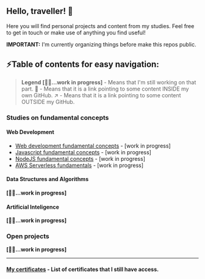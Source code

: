 ## Hello, traveller! 👋

Here you will find personal projects and content from my studies.
Feel free to get in touch or make use of anything you find useful!

**IMPORTANT:** I'm currently organizing things before make this repos public.

## ⚡Table of contents for easy navigation:

> **Legend**
> **[👷‍♂️...work in progress]** - Means that I'm still working on that part.
> 🔗 - Means that it is a link pointing to some content INSIDE my own GitHub.
> ↗️ - Means that it is a link pointing to some content OUTSIDE my GitHub.

### Studies on fundamental concepts
#### Web Development
- [Web development fundamental concepts](https://github.com/techno-canvas/concepts-web-development) - [work in progress]
- [Javascript fundamental concepts](https://github.com/techno-canvas/concepts-javascript) - [work in progress]
- [NodeJS fundamental concepts](https://github.com/techno-canvas/concepts-nodejs) - [work in progress]
- [AWS Serverless fundamentals](https://github.com/techno-canvas/concepts-aws-serverless) - [work in progress]

#### Data Structures and Algorithms
  **[👷‍♂️...work in progress]**

#### Artificial Inteligence
  **[👷‍♂️...work in progress]**
  
### Open projects
  **[👷‍♂️...work in progress]**

---

#### [My certificates](https://github.com/techno-canvas/certificates) - List of certificates that I still have access.


